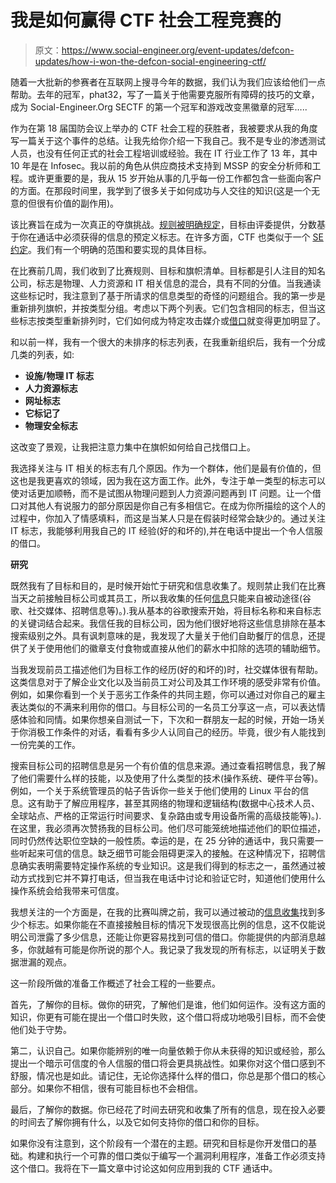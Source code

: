 # 我是如何赢得 CTF 社会工程竞赛的

> 原文：<https://www.social-engineer.org/event-updates/defcon-updates/how-i-won-the-defcon-social-engineering-ctf/>

随着一大批新的参赛者在互联网上搜寻今年的数据，我们认为我们应该给他们一点帮助。去年的冠军，phat32，写了一篇关于他需要克服所有障碍的技巧的文章，成为 Social-Engineer.Org SECTF 的第一个冠军和游戏改变黑徽章的冠军…..

作为在第 18 届国防会议上举办的 CTF 社会工程的获胜者，我被要求从我的角度写一篇关于这个事件的总结。让我先给你介绍一下我自己。我不是专业的渗透测试人员，也没有任何正式的社会工程培训或经验。我在 IT 行业工作了 13 年，其中 10 年是在 Infosec。我以前的角色从供应商技术支持到 MSSP 的安全分析师和工程。或许更重要的是，我从 15 岁开始从事的几乎每一份工作都包含一些面向客户的方面。在那段时间里，我学到了很多关于如何成功与人交往的知识(这是一个无意的但很有价值的副作用)。

该比赛旨在成为一次真正的夺旗挑战。[规则被明确规定](https://www.social-engineer.org/defcon-social-engineering-contest/ "CTF Rules")，目标由评委提供，分数基于你在通话中必须获得的信息的预定义标志。在许多方面，CTF 也类似于一个 [SE 约定](https://www.social-engineer.org/framework/general-discussion/categories-social-engineers/penetration-testers/)。我们有一个明确的范围和要实现的具体目标。

在比赛前几周，我们收到了比赛规则、目标和旗帜清单。目标都是引人注目的知名公司，标志是物理、人力资源和 IT 相关信息的混合，具有不同的分值。当我通读这些标记时，我注意到了基于所请求的信息类型的奇怪的问题组合。我的第一步是重新排列旗帜，并按类型分组。考虑以下两个列表。它们包含相同的标志，但当这些标志按类型重新排列时，它们如何成为特定攻击媒介或[借口](https://www.social-engineer.org/framework/influencing-others/pretexting/successful-pretexting/)就变得更加明显了。

和以前一样，我有一个很大的未排序的标志列表，在我重新组织后，我有一个分成几类的列表，如:

*   **设施/物理 IT 标志**
*   **人力资源标志**
*   **网址标志**
*   **它标记了**
*   **物理安全标志**

这改变了景观，让我把注意力集中在旗帜如何给自己找借口上。

我选择关注与 IT 相关的标志有几个原因。作为一个群体，他们是最有价值的，但这也是我更喜欢的领域，因为我在这方面工作。此外，专注于单一类型的标志可以使对话更加顺畅，而不是试图从物理问题到人力资源问题再到 IT 问题。让一个借口对其他人有说服力的部分原因是你自己有多相信它。在成为你所描绘的这个人的过程中，你加入了情感填料，而这是当某人只是在假装时经常会缺少的。通过关注 IT 标志，我能够利用我自己的 IT 经验(好的和坏的),并在电话中提出一个令人信服的借口。

**研究**

既然我有了目标和目的，是时候开始忙于研究和信息收集了。规则禁止我们在比赛当天之前接触目标公司或其员工，所以我收集的任何[信息](https://www.social-engineer.org/framework/information-gathering/)只能来自被动途径(谷歌、社交媒体、招聘信息等)。).我从基本的谷歌搜索开始，将目标名称和来自标志的关键词结合起来。我信任我的目标公司，因为他们很好地将这些信息排除在基本搜索级别之外。具有讽刺意味的是，我发现了大量关于他们自助餐厅的信息，还提供了关于使用他们的徽章支付食物或直接从他们的薪水中扣除的选项的辅助细节。

当我发现前员工描述他们为目标工作的经历(好的和坏的)时，社交媒体很有帮助。这类信息对于了解企业文化以及当前员工对公司及其工作环境的感受非常有价值。例如，如果你看到一个关于恶劣工作条件的共同主题，你可以通过对你自己的雇主表达类似的不满来利用你的借口。与目标公司的一名员工分享这一点，可以表达情感体验和同情。如果你想亲自测试一下，下次和一群朋友一起的时候，开始一场关于你消极工作条件的对话，看看有多少人认同自己的经历。毕竟，很少有人能找到一份完美的工作。

搜索目标公司的招聘信息是另一个有价值的信息来源。通过查看招聘信息，我了解了他们需要什么样的技能，以及使用了什么类型的技术(操作系统、硬件平台等)。例如，一个关于系统管理员的帖子告诉你一些关于他们使用的 Linux 平台的信息。这有助于了解应用程序，甚至其网络的物理和逻辑结构(数据中心技术人员、全球站点、严格的正常运行时间要求、复杂路由或专用设备所需的高级技能等)。).在这里，我必须再次赞扬我的目标公司。他们尽可能笼统地描述他们的职位描述，同时仍然传达职位空缺的一般性质。幸运的是，在 25 分钟的通话中，我只需要一些听起来可信的信息。缺乏细节可能会阻碍更深入的接触。在这种情况下，招聘信息确实表明需要特定操作系统的专业知识。这是我们得到的标志之一，虽然通过被动方式找到它并不算打电话，但当我在电话中讨论和验证它时，知道他们使用什么操作系统会给我带来可信度。

我想关注的一个方面是，在我的比赛叫牌之前，我可以通过被动的[信息收集](https://www.social-engineer.org/framework/information-gathering/)找到多少个标志。如果你能在不直接接触目标的情况下发现很高比例的信息，这不仅能说明公司泄露了多少信息，还能让你更容易找到可信的借口。你能提供的内部消息越多，你就越有可能是你所说的那个人。我记录了我发现的所有标志，以证明关于数据泄漏的观点。

这一阶段所做的准备工作概述了社会工程的一些要点。

首先，了解你的目标。做你的研究，了解他们是谁，他们如何运作。没有这方面的知识，你更有可能在提出一个借口时失败，这个借口将成功地吸引目标，而不会使他们处于守势。

第二，认识自己。如果你能辨别的唯一向量依赖于你从未获得的知识或经验，那么提出一个暗示可信度的令人信服的借口将会更具挑战性。如果你对这个借口感到不舒服，情况也是如此。请记住，无论你选择什么样的借口，你总是那个借口的核心部分。如果你不相信，很有可能目标也不会相信。

最后，了解你的数据。你已经花了时间去研究和收集了所有的信息，现在投入必要的时间去了解你拥有什么，以及它如何支持你的借口和你的目标。

如果你没有注意到，这个阶段有一个潜在的主题。研究和目标是你开发借口的基础。构建和执行一个可靠的借口类似于编写一个漏洞利用程序，准备工作必须支持这个借口。我将在下一篇文章中讨论这如何应用到我的 CTF 通话中。